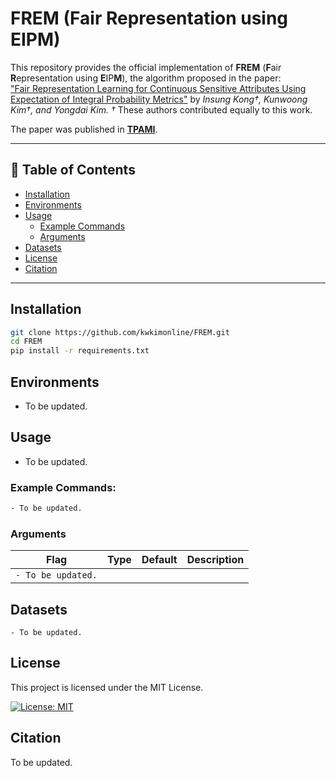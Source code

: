 # FREM (Fair Representation using EIPM)

This repository provides the official implementation of **FREM** (**F**air **R**epresentation using **E**IP**M**), the algorithm proposed in the paper:  
["Fair Representation Learning for Continuous Sensitive Attributes Using Expectation of Integral Probability Metrics"](https://ieeexplore.ieee.org/document/10874180) by *Insung Kong†, Kunwoong Kim†, and Yongdai Kim.* 
*†* These authors contributed equally to this work.

The paper was published in **[TPAMI](https://ieeexplore.ieee.org/xpl/RecentIssue.jsp?punumber=34)**.

---

## 📑 Table of Contents

- [Installation](#installation)  
- [Environments](#environments)  
- [Usage](#usage)  
  - [Example Commands](#example-commands)  
  - [Arguments](#arguments)  
- [Datasets](#datasets)  
- [License](#license)
- [Citation](#citation)

---

## Installation

```bash
git clone https://github.com/kwkimonline/FREM.git
cd FREM
pip install -r requirements.txt
```

## Environments

- To be updated.


## **Usage**

- To be updated.

### Example Commands:

```bash
- To be updated.
```

### Arguments

| Flag                   | Type    | Default   | Description                                                   |
|------------------------|---------|-----------|---------------------------------------------------------------|
| `- To be updated.`               |      |     |                                                    |

## Datasets

```text
- To be updated.
```

## License
This project is licensed under the MIT License.

[![License: MIT](https://img.shields.io/badge/License-MIT-yellow.svg)](https://opensource.org/licenses/MIT)

## Citation

To be updated.
